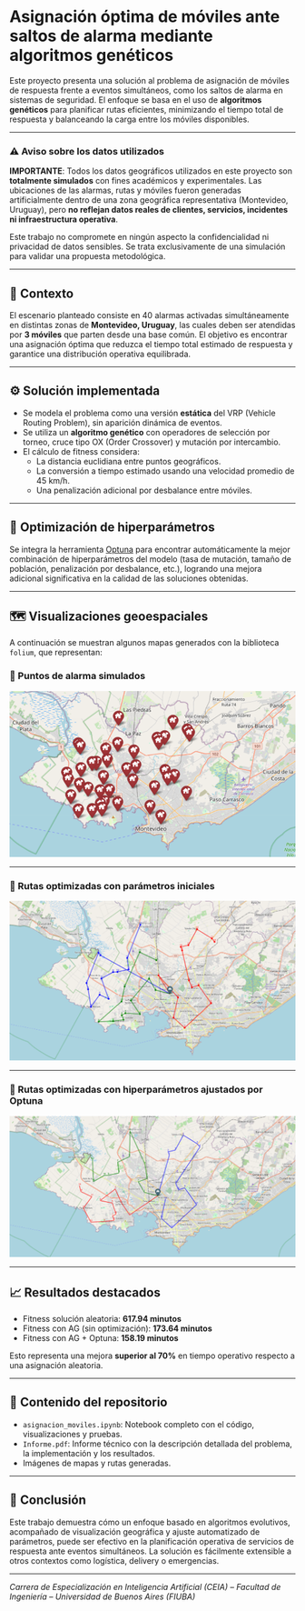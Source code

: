 # Asignación óptima de móviles ante saltos de alarma mediante algoritmos genéticos

Este proyecto presenta una solución al problema de asignación de móviles de respuesta frente a eventos simultáneos, como los saltos de alarma en sistemas de seguridad. El enfoque se basa en el uso de **algoritmos genéticos** para planificar rutas eficientes, minimizando el tiempo total de respuesta y balanceando la carga entre los móviles disponibles.

---

### ⚠️ **Aviso sobre los datos utilizados**

**IMPORTANTE**: Todos los datos geográficos utilizados en este proyecto son **totalmente simulados** con fines académicos y experimentales. Las ubicaciones de las alarmas, rutas y móviles fueron generadas artificialmente dentro de una zona geográfica representativa (Montevideo, Uruguay), pero **no reflejan datos reales de clientes, servicios, incidentes ni infraestructura operativa**.  
 
Este trabajo no compromete en ningún aspecto la confidencialidad ni privacidad de datos sensibles. Se trata exclusivamente de una simulación para validar una propuesta metodológica.

---

## 📍 Contexto

El escenario planteado consiste en 40 alarmas activadas simultáneamente en distintas zonas de **Montevideo, Uruguay**, las cuales deben ser atendidas por **3 móviles** que parten desde una base común. El objetivo es encontrar una asignación óptima que reduzca el tiempo total estimado de respuesta y garantice una distribución operativa equilibrada.

---

## ⚙️ Solución implementada

- Se modela el problema como una versión **estática** del VRP (Vehicle Routing Problem), sin aparición dinámica de eventos.
- Se utiliza un **algoritmo genético** con operadores de selección por torneo, cruce tipo OX (Order Crossover) y mutación por intercambio.
- El cálculo de fitness considera:
  - La distancia euclidiana entre puntos geográficos.
  - La conversión a tiempo estimado usando una velocidad promedio de 45 km/h.
  - Una penalización adicional por desbalance entre móviles.

---

## 🧠 Optimización de hiperparámetros

Se integra la herramienta [Optuna](https://optuna.org/) para encontrar automáticamente la mejor combinación de hiperparámetros del modelo (tasa de mutación, tamaño de población, penalización por desbalance, etc.), logrando una mejora adicional significativa en la calidad de las soluciones obtenidas.

---

## 🗺️ Visualizaciones geoespaciales

A continuación se muestran algunos mapas generados con la biblioteca `folium`, que representan:

### 🔹 Puntos de alarma simulados
![Mapa de alarmas](./Figures/mapa1.png)

---

### 🔹 Rutas optimizadas con parámetros iniciales
![Rutas iniciales](./Figures/mapa2.png)

---

### 🔹 Rutas optimizadas con hiperparámetros ajustados por Optuna
![Rutas optimizadas](./Figures/mapaopt.png)

---

## 📈 Resultados destacados

- Fitness solución aleatoria: **617.94 minutos**
- Fitness con AG (sin optimización): **173.64 minutos**
- Fitness con AG + Optuna: **158.19 minutos**

Esto representa una mejora **superior al 70%** en tiempo operativo respecto a una asignación aleatoria.

---

## 📂 Contenido del repositorio

- `asignacion_moviles.ipynb`: Notebook completo con el código, visualizaciones y pruebas.
- `Informe.pdf`: Informe técnico con la descripción detallada del problema, la implementación y los resultados.
- Imágenes de mapas y rutas generadas.

---

## 🏁 Conclusión

Este trabajo demuestra cómo un enfoque basado en algoritmos evolutivos, acompañado de visualización geográfica y ajuste automatizado de parámetros, puede ser efectivo en la planificación operativa de servicios de respuesta ante eventos simultáneos. La solución es fácilmente extensible a otros contextos como logística, delivery o emergencias.

---

_Carrera de Especialización en Inteligencia Artificial (CEIA) – Facultad de Ingeniería – Universidad de Buenos Aires (FIUBA)_
